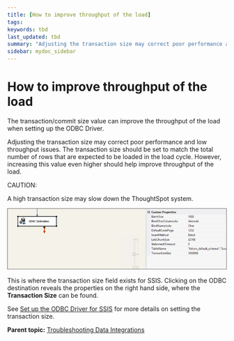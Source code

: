 ```yaml
---
title: [How to improve throughput of the load]
tags: 
keywords: tbd
last_updated: tbd
summary: "Adjusting the transaction size may correct poor performance and low throughput."
sidebar: mydoc_sidebar
---
```

# How to improve throughput of the load

The transaction/commit size value can improve the throughput of the load when setting up the ODBC Driver.

Adjusting the transaction size may correct poor performance and low throughput issues. The transaction size should be set to match the total number of rows that are expected to be loaded in the load cycle. However, increasing this value even higher should help improve throughput of the load.

CAUTION:

A high transaction size may slow down the ThoughtSpot system.

 ![](../../images/transaction_size_troubleshooting.png "SSIS transaction size field")

This is where the transaction size field exists for SSIS. Clicking on the ODBC destination reveals the properties on the right hand side, where the **Transaction Size** can be found.

See [Set up the ODBC Driver for SSIS](../ssis/set_up_the_odbc_driver_using_ssis.html#) for more details on setting the transaction size.

**Parent topic:** [Troubleshooting Data Integrations](../../data_integration/troubleshooting/troubleshooting_intro.html)
